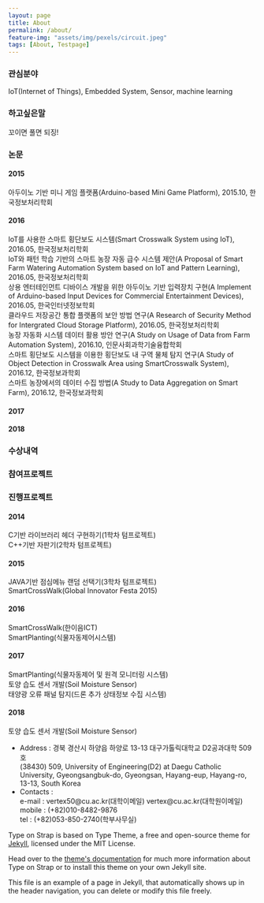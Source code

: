 ```yaml
---
layout: page
title: About
permalink: /about/
feature-img: "assets/img/pexels/circuit.jpeg"
tags: [About, Testpage]
---
```



 <h3>관심분야</h3>
IoT(Internet of Things), Embedded System, Sensor, machine learning

<h3>하고싶은말</h3>
꼬이면 풀면 되징!
<h3>논문</h3>
<h4>2015</h4>
아두이노 기반 미니 게임 플랫폼(Arduino-based Mini Game Platform), 2015.10, 한국정보처리학회<br/>
<h4>2016</h4>
IoT를 사용한 스마트 횡단보도 시스템(Smart Crosswalk System using IoT), 2016.05, 한국정보처리학회<br/>
IoT와 패턴 학습 기반의 스마트 농장 자동 급수 시스템 제안(A Proposal of Smart Farm Watering Automation System based on IoT and Pattern Learning), 2016.05, 한국정보처리학회<br/>
상용 엔터테인먼트 디바이스 개발을 위한 아두이노 기반 입력장치 구현(A Implement of Arduino-based Input Devices for Commercial Entertainment Devices), 2016.05, 한국인터넷정보학회<br/>
클라우드 저장공간 통합 플랫폼의 보안 방법 연구(A Research of Security Method for Intergrated Cloud Storage Platform), 2016.05, 한국정보처리학회<br/>농장 자동화 시스템 데이터 활용 방안 연구(A Study on Usage of Data from Farm Automation System), 2016.10, 인문사회과학기술융합학회<br/>스마트 횡단보도 시스템을 이용한 횡단보도 내 구역 물체 탐지 연구(A Study of Object Detection in Crosswalk Area using SmartCrosswalk System), 2016.12, 한국정보과학회<br/>스마트 농장에서의 데이터 수집 방법(A Study to Data Aggregation on Smart Farm), 2016.12, 한국정보과학회<br/>
<h4>2017</h4>
<h4>2018</h4>
<h3>수상내역</h3>

<h3>참여프로젝트</h3>

<h3>진행프로젝트</h3>

<h4>2014</h4>
C기반 라이브러리 헤더 구현하기(1학차 텀프로젝트)<br/>C++기반 자판기(2학차 텀프로젝트)
<h4>2015</h4> 
JAVA기반 점심메뉴 랜덤 선택기(3학차 텀프로젝트)<br/>SmartCrossWalk(Global Innovator Festa 2015)
<h4>2016</h4> 
SmartCrossWalk(한이음ICT)<br/>SmartPlanting(식물자동제어시스템)
<h4>2017</h4>
SmartPlanting(식물자동제어 및 원격 모니터링 시스템)<br/>토양 습도 센서 개발(Soil Moisture Sensor)<br/>태양광 오류 패널 탐지(드론 추가 상태정보 수집 시스템)
<h4>2018</h4>
토양 습도 센서 개발(Soil Moisture Sensor)
<ul>
 <li>Address : 경북 경산시 하양읍 하양로 13-13 대구가톨릭대학교 D2공과대학 509호<br/>(38430) 509, University of Engineering(D2) at Daegu Catholic University, Gyeongsangbuk-do, Gyeongsan, Hayang-eup, Hayang-ro, 13-13, South Korea</li>
 <li>Contacts : </li>
e-mail : vertex50@cu.ac.kr(대학이메일) vertex@cu.ac.kr(대학원이메일)<br/>
mobile : (+82)010-8482-9876 <br/>
tel : (+82)053-850-2740(학부사무실)<br/>
 </ul>

Type on  Strap is based on Type Theme, a free and open-source theme for [Jekyll](http://jekyllrb.com/), licensed under the MIT License.

Head over to the [theme's documentation](https://github.io/sylhare/Type-on-Strap) for much more information about Type on Strap or to install this theme on your own Jekyll site.

This file is an example of a page in Jekyll, that automatically shows up in the header navigation, you can delete or modify this file freely.
 
